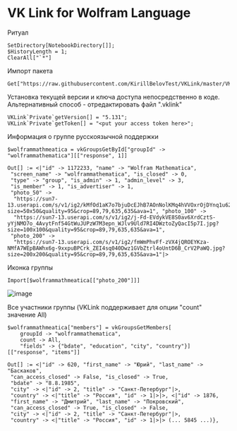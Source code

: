 # VK Link for Wolfram Language

Ритуал

```wolfram
SetDirectory[NotebookDirectory[]];
$HistoryLength = 1; 
ClearAll["`*"]
```

Импорт пакета

```wolfram
Get["https://raw.githubusercontent.com/KirillBelovTest/VKLink/master/VKLink.wl"]
```

Установка текущей версии и ключа доступа непосредственно в коде. Альтернативный способ - отредактировать файл ".vklink"

```wolfram
VKLink`Private`getVersion[] = "5.131";
VKLink`Private`getToken[] = "<put your access token here>";
```

Информация о группе русскоязычной поддержки

```wolfram
$wolframmathmeatica = vkGroupsGetById["groupId" -> "wolframmathematica"][["response", 1]]
```

```wolfram
Out[] := <|"id" -> 1172233, "name" -> "Wolfram Mathematica", 
 "screen_name" -> "wolframmathematica", "is_closed" -> 0, 
 "type" -> "group", "is_admin" -> 1, "admin_level" -> 3, 
 "is_member" -> 1, "is_advertiser" -> 1, 
 "photo_50" -> 
  "https://sun7-13.userapi.com/s/v1/ig2/kMfOd1aK7o7bjuDcEJhB7AOnNolKMq4hVVOxrOjDYnq1u62auJJf0gCPM9SUDC0ZtdTFNuoqcCKcpc_jKx6wikRv.jpg?size=50x50&quality=95&crop=89,79,635,635&ava=1", "photo_100" -> 
  "https://sun7-13.userapi.com/s/v1/ig2/j-Fd-EVdykVE8S0av6XrdCztS-yYjNMO7o_4AvytFnf54GtWuJUPzW7M3epn_WJlv9Uld7RI4DWztoZyQacI5p7I.jpg?size=100x100&quality=95&crop=89,79,635,635&ava=1", 
 "photo_200" -> 
  "https://sun7-13.userapi.com/s/v1/ig2/fmWmPhvFf-zVX4jQROEYKza-NMfA7WEpBAWhx6g-9xxpuBPCrk_ZEI4sq040Dwz1GVbZtrl4oUntD6B_CrV2PaWQ.jpg?size=200x200&quality=95&crop=89,79,635,635&ava=1"|>
```

Иконка группы

```wolfram
Import[$wolframmathmeatica[["photo_200"]]]
```

![image](https://user-images.githubusercontent.com/16749283/150140029-e9b04f83-9cfc-462a-9a45-a22d6b104cb9.png)


Все участники группы (VKLink поддерживает для опции "count" значение All)

```wolfram
$wolframmathmeatica["members"] = vkGroupsGetMembers[
	groupId -> "wolframmathematica", 
	count -> All, 
	"fields" -> {"bdate", "education", "city", "country"}][["response", "items"]]
```

```
Out[] := <|"id" -> 620, "first_name" -> "Юрий", "last_name" -> "Баскаков", 
 "can_access_closed" -> False, "is_closed" -> True, 
 "bdate" -> "8.8.1985", 
 "city" -> <|"id" -> 2, "title" -> "Санкт-Петербург"|>, 
 "country" -> <|"title" -> "Россия", "id" -> 1|>|>, <|"id" -> 1876, 
 "first_name" -> "Дмитрий", "last_name" -> "Покровский", 
 "can_access_closed" -> True, "is_closed" -> False, 
 "city" -> <|"id" -> 2, "title" -> "Санкт-Петербург"|>, 
 "country" -> <|"title" -> "Россия", "id" -> 1|>|> (... 5845 ...)},
```
